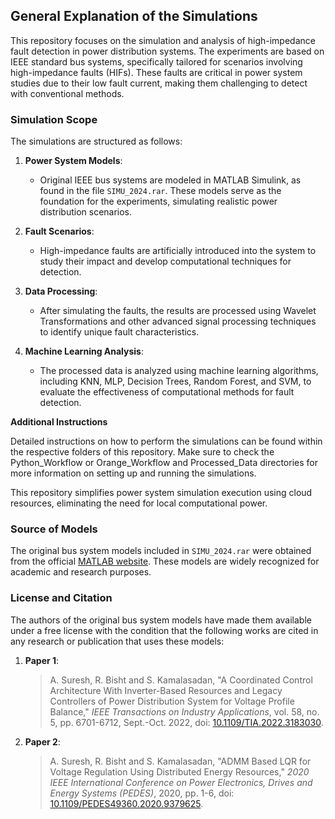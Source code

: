 ## General Explanation of the Simulations

This repository focuses on the simulation and analysis of high-impedance fault detection in power distribution systems. The experiments are based on IEEE standard bus systems, specifically tailored for scenarios involving high-impedance faults (HIFs). These faults are critical in power system studies due to their low fault current, making them challenging to detect with conventional methods.

### Simulation Scope

The simulations are structured as follows:

1. **Power System Models**:
   - Original IEEE bus systems are modeled in MATLAB Simulink, as found in the file `SIMU_2024.rar`. These models serve as the foundation for the experiments, simulating realistic power distribution scenarios.

2. **Fault Scenarios**:
   - High-impedance faults are artificially introduced into the system to study their impact and develop computational techniques for detection.

3. **Data Processing**:
   - After simulating the faults, the results are processed using Wavelet Transformations and other advanced signal processing techniques to identify unique fault characteristics.

4. **Machine Learning Analysis**:
   - The processed data is analyzed using machine learning algorithms, including KNN, MLP, Decision Trees, Random Forest, and SVM, to evaluate the effectiveness of computational methods for fault detection.

**Additional Instructions**

Detailed instructions on how to perform the simulations can be found within the respective folders of this repository. Make sure to check the Python_Workflow or Orange_Workflow and Processed_Data directories for more information on setting up and running the simulations.

This repository simplifies power system simulation execution using cloud resources, eliminating the need for local computational power.



### Source of Models

The original bus system models included in `SIMU_2024.rar` were obtained from the official [MATLAB website](https://www.mathworks.com/products/matlab.html). These models are widely recognized for academic and research purposes.

### License and Citation

The authors of the original bus system models have made them available under a free license with the condition that the following works are cited in any research or publication that uses these models:

1. **Paper 1**:
   > A. Suresh, R. Bisht and S. Kamalasadan, "A Coordinated Control Architecture With Inverter-Based Resources and Legacy Controllers of Power Distribution System for Voltage Profile Balance," *IEEE Transactions on Industry Applications*, vol. 58, no. 5, pp. 6701-6712, Sept.-Oct. 2022, doi: [10.1109/TIA.2022.3183030](https://doi.org/10.1109/TIA.2022.3183030).

2. **Paper 2**:
   > A. Suresh, R. Bisht and S. Kamalasadan, "ADMM Based LQR for Voltage Regulation Using Distributed Energy Resources," *2020 IEEE International Conference on Power Electronics, Drives and Energy Systems (PEDES)*, 2020, pp. 1-6, doi: [10.1109/PEDES49360.2020.9379625](https://doi.org/10.1109/PEDES49360.2020.9379625).

